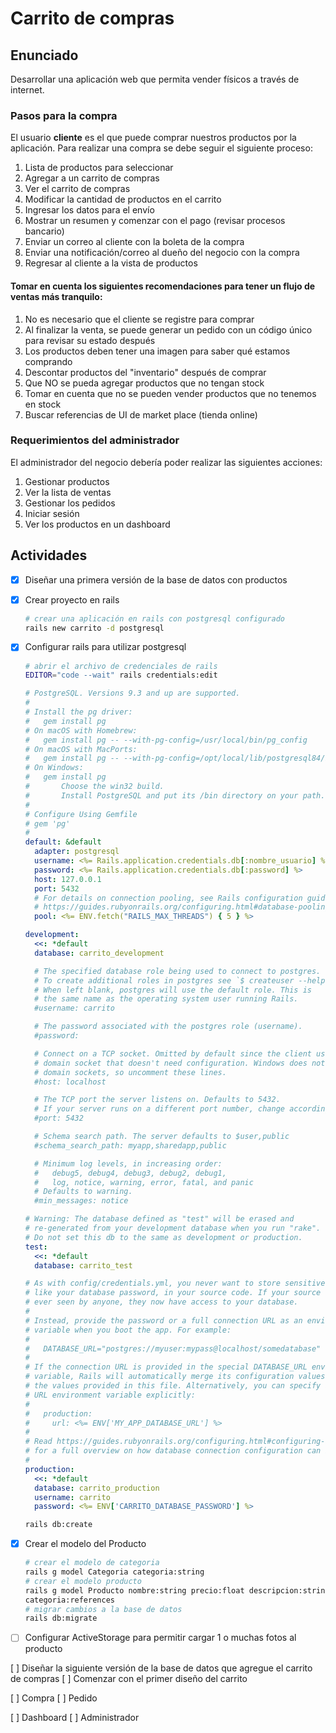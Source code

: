# Carrito de compras

## Enunciado

Desarrollar una aplicación web que permita vender físicos a través de internet.

### Pasos para la compra

El usuario **cliente** es el que puede comprar nuestros productos por la aplicación. Para realizar una compra se debe seguir el siguiente proceso:

1. Lista de productos para seleccionar
2. Agregar a un carrito de compras
3. Ver el carrito de compras
4. Modificar la cantidad de productos en el carrito
5. Ingresar los datos para el envío
6. Mostrar un resumen y comenzar con el pago (revisar procesos bancario)
7. Enviar un correo al cliente con la boleta de la compra
8. Enviar una notificación/correo al dueño del negocio con la compra
9. Regresar al cliente a la vista de productos

#### Tomar en cuenta los siguientes recomendaciones para tener un flujo de ventas más tranquilo:

1. No es necesario que el cliente se registre para comprar
2. Al finalizar la venta, se puede generar un pedido con un código único para revisar su estado después
3. Los productos deben tener una imagen para saber qué estamos comprando
4. Descontar productos del "inventario" después de comprar
5. Que NO se pueda agregar productos que no tengan stock
6. Tomar en cuenta que no se pueden vender productos que no tenemos en stock
7. Buscar referencias de UI de market place (tienda online)

### Requerimientos del administrador

El administrador del negocio debería poder realizar las siguientes acciones:

1. Gestionar productos
2. Ver la lista de ventas
3. Gestionar los pedidos
4. Iniciar sesión
5. Ver los productos en un dashboard

## Actividades

- [x] Diseñar una primera versión de la base de datos con productos
  
- [x] Crear proyecto en rails
  
  ```bash
  # crear una aplicación en rails con postgresql configurado
  rails new carrito -d postgresql
  ```
  
- [x] Configurar rails para utilizar postgresql
  
  ```bash
  # abrir el archivo de credenciales de rails
  EDITOR="code --wait" rails credentials:edit
  ```
  
  ```yml
  # PostgreSQL. Versions 9.3 and up are supported.
  #
  # Install the pg driver:
  #   gem install pg
  # On macOS with Homebrew:
  #   gem install pg -- --with-pg-config=/usr/local/bin/pg_config
  # On macOS with MacPorts:
  #   gem install pg -- --with-pg-config=/opt/local/lib/postgresql84/bin/pg_config
  # On Windows:
  #   gem install pg
  #       Choose the win32 build.
  #       Install PostgreSQL and put its /bin directory on your path.
  #
  # Configure Using Gemfile
  # gem 'pg'
  #
  default: &default
    adapter: postgresql
    username: <%= Rails.application.credentials.db[:nombre_usuario] %>
    password: <%= Rails.application.credentials.db[:password] %>
    host: 127.0.0.1
    port: 5432
    # For details on connection pooling, see Rails configuration guide
    # https://guides.rubyonrails.org/configuring.html#database-pooling
    pool: <%= ENV.fetch("RAILS_MAX_THREADS") { 5 } %>
  
  development:
    <<: *default
    database: carrito_development
  
    # The specified database role being used to connect to postgres.
    # To create additional roles in postgres see `$ createuser --help`.
    # When left blank, postgres will use the default role. This is
    # the same name as the operating system user running Rails.
    #username: carrito
  
    # The password associated with the postgres role (username).
    #password:
  
    # Connect on a TCP socket. Omitted by default since the client uses a
    # domain socket that doesn't need configuration. Windows does not have
    # domain sockets, so uncomment these lines.
    #host: localhost
  
    # The TCP port the server listens on. Defaults to 5432.
    # If your server runs on a different port number, change accordingly.
    #port: 5432
  
    # Schema search path. The server defaults to $user,public
    #schema_search_path: myapp,sharedapp,public
  
    # Minimum log levels, in increasing order:
    #   debug5, debug4, debug3, debug2, debug1,
    #   log, notice, warning, error, fatal, and panic
    # Defaults to warning.
    #min_messages: notice
  
  # Warning: The database defined as "test" will be erased and
  # re-generated from your development database when you run "rake".
  # Do not set this db to the same as development or production.
  test:
    <<: *default
    database: carrito_test
  
  # As with config/credentials.yml, you never want to store sensitive information,
  # like your database password, in your source code. If your source code is
  # ever seen by anyone, they now have access to your database.
  #
  # Instead, provide the password or a full connection URL as an environment
  # variable when you boot the app. For example:
  #
  #   DATABASE_URL="postgres://myuser:mypass@localhost/somedatabase"
  #
  # If the connection URL is provided in the special DATABASE_URL environment
  # variable, Rails will automatically merge its configuration values on top of
  # the values provided in this file. Alternatively, you can specify a connection
  # URL environment variable explicitly:
  #
  #   production:
  #     url: <%= ENV['MY_APP_DATABASE_URL'] %>
  #
  # Read https://guides.rubyonrails.org/configuring.html#configuring-a-database
  # for a full overview on how database connection configuration can be specified.
  #
  production:
    <<: *default
    database: carrito_production
    username: carrito
    password: <%= ENV['CARRITO_DATABASE_PASSWORD'] %>
  
  ```
  
  ```bash
  rails db:create
  ```
  
- [x] Crear el modelo del Producto
  
  ```bash
  # crear el modelo de categoria
  rails g model Categoria categoria:string
  # crear el modelo producto
  rails g model Producto nombre:string precio:float descripcion:string cantidad:integer
  categoria:references
  # migrar cambios a la base de datos
  rails db:migrate
  ```
  
- [ ] Configurar ActiveStorage para permitir cargar 1 o muchas fotos al producto
  

[ ] Diseñar la siguiente versión de la base de datos que agregue el carrito de compras
[ ] Comenzar con el primer diseño del carrito

[ ] Compra
[ ] Pedido

[ ] Dashboard
[ ] Administrador